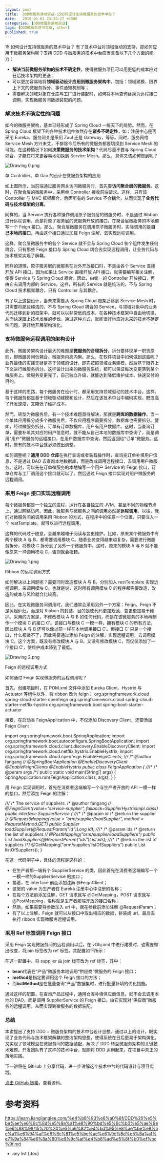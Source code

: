 ```yaml
---
layout: post
title:  DDD微服务落地实战-15如何设计支持微服务的技术中台？
date:   2015-01-01 23:20:27 +0800
categories: [DDD微服务落地实战]
tags: [DDD微服务落地实战, other]
published: true
---
```




15 如何设计支持微服务的技术中台？
有了技术中台对领域驱动的支持，那如何应用于微服务架构呢？支持 DDD 与微服务的技术中台应当具备以下几个方面的能力：

* **解决当前微服务架构的技术不确定性**，使得微服务项目可以用更低的成本应对日后技术架构的更迭；
* 可以更加容易地将**领域驱动设计应用到微服务架构中**，包括：领域建模、限界上下文的微服务拆分、事件通知机制等；
* 需要解决领域对象在仓库与工厂进行装配时，如何将本地查询替换为远程接口调用，实现微服务间数据装配的问题。

### 解决技术不确定性的问题

如今的微服务架构，基本已经形成了 Spring Cloud 一统天下的局势。然而，在 Spring Cloud 框架下的各种技术组件依然存在**诸多不确定性**，如：注册中心是否采用 Eureka、服务网关是采用 Zuul 还是 Gateway，等等。同时，服务网格 Service Mesh 方兴未艾，不排除今后所有的微服务都要切换到 Service Mesh 的可能。在这种情况下如何**决策微服务的技术架构**？代码尽量不要与 Spring Cloud 耦合，才能在将来更容易地切换到 Service Mesh。那么，具体又该如何做到呢？

![Drawing 0.png](https://learn.lianglianglee.com/%e4%b8%93%e6%a0%8f/DDD%20%e5%be%ae%e6%9c%8d%e5%8a%a1%e8%90%bd%e5%9c%b0%e5%ae%9e%e6%88%98/assets/Cip5yF_q1GWABFvEAAK9qvAoHxc276.png)

单 Controller、单 Dao 的设计在微服务架构的应用

如上图所示，当前端通过服务网关访问微服务时，首先要**访问聚合层的微服务**。这时，在聚合层的微服务中，采用单 Controller 接收前端请求。这样，只有该 Controller 与 MVC 框架耦合，后面所有的 Service 不会耦合，从而实现了**业务代码与技术框架的分离**。

同样的，当 Service 执行各种操作调用原子服务层的微服务时，不是通过 Ribbon 进行远程调用，而是将原子服务层的微服务开放的接口，在聚合层微服务的本地编写一个 Feign 接口。那么，聚合层微服务在调用原子微服务时，实际调用的是**自己本地的接口**，再由这个接口通过加载 Feign 注解，去实现远程调用。

这样，聚合层微服务中的各个 Service 就不会与 Spring Cloud 各个组件发生任何耦合，只有那些 Feign 接口与 Spring Cloud 耦合去实现远程调用，让业务代码与技术框架实现了解耦。

同样的道理，原子服务层的微服务在对外开放接口时，不是由各个 Service 直接开放 API 接口。因为如果让 Service 直接开放 API 接口，就需要编写相关注解，使得 Service 与 Spring Cloud 耦合。因此，由统一的 Controller 开放接口，再由它去调用内部的 Service。这样，所有的 Service 就是纯洁的，不与 Spring Cloud 技术框架耦合，只有 Controller 与其耦合。

有了以上这些设计，当未来需要从 Spring Cloud 框架迁移到 Service Mesh 时，只需要将那些纯洁的、不与 Spring Cloud 耦合的 Service，与领域对象中的业务代码迁移到新的框架中，就可以以非常低的成本，在各种技术框架中自由地切换，从而快速跟上技术发展的步伐。通过这种方式，就能很好地应对未来的技术不确定性问题，更好地开展架构演化。

### 支持微服务远程调用的架构设计

此外，微服务架构设计最大的难题是**微服务的合理拆分**，拆分要体现单一职责原则，即微服务间低耦合，微服务内高内聚。那么，在软件项目中如何做到这些呢？业界最佳的实践无疑是基于领域的设计，即先按照领域业务建模，然后基于限界上下文进行微服务拆分。这样设计出来的微服务系统，都可以保证每次变更落到某个微服务上。微服务变更完了，自己独立升级，就能达到降低维护成本、快速交付的目的。

基于这样的思路，每个微服务在设计时，都采用支持领域驱动的技术中台。这样，每个微服务都是基于领域驱动建模和设计，然后在该技术中台中编码实现，既提高了开发速度，又降低了维护成本。

然而，转型为微服务后，有一个技术难题亟待解决，那就是**跨库的数据操作**。当一个单体应用拆分成多个微服务后，不仅应用程序需要拆分，数据库也需要拆分。譬如，经过微服务拆分，订单有订单数据库，用户有用户数据库。这时，当查询订单，需要补填其对应的用户信息时，就不能从自己本地的数据库中查询了，而是调用“用户”微服务的远程接口，在用户数据库中查询，然后返回给“订单”微服务。这时，原有的技术中台就必须做出调整。

如何调整呢？**通用 DDD 仓库**在执行查询或者装载操作时，查询完订单补填用户信息，不是通过 DAO 去查询本地数据库，而是改成调用远程接口，去调用用户微服务。这时，可以先在订单微服务的本地编写一个用户 Service 的 Feign 接口，订单仓库与工厂调用这个接口就可以了。然后通过 Feign 接口实现对用户微服务的远程调用。

### 采用 Feign 接口实现远程调用

每个微服务都是一个独立的进程，运行在各自独立的 JVM，甚至不同的物理节点上，通过网络访问。因此，微服务与微服务之间的调用必然是**远程调用**。以往，我们对微服务间的调用采用 Ribbon 的方式，在程序中的任意一个位置，只要注入一个 restTemplate，就可以进行远程调用。

这样的代码过于随意，会越来越难于阅读与变更维护。比如，原来某个微服务中有两个模块 A 与 B，都需要调用模块 C。随着业务变得越来越复杂，需要进行微服务拆分，将模块 C 拆分到了另外一个微服务中。这时，原来的模块 A 与 B 就不能像原来一样调用模块 C，否则就会报错。

![Drawing 1.png](https://learn.lianglianglee.com/%e4%b8%93%e6%a0%8f/DDD%20%e5%be%ae%e6%9c%8d%e5%8a%a1%e8%90%bd%e5%9c%b0%e5%ae%9e%e6%88%98/assets/CgpVE1_q1HuAOBfeAAC9Nd34EOU948.png)

Ribbon 的远程调用方式

如何解决以上问题呢？需要同时改造模块 A 与 B，分别加入 restTemplate 实现远程调用，来调用模块 C。也就是说，这时所有调用模块 C 的程序都需要改造，改造的成本与风险就会比较高。

因此，在实现微服务间调用时，我们通常会采用另外一个方案：Feign。Feign 不是另起炉灶，而是对 Ribbon 的封装，目的是使代码更加规范、变更更加易于维护。采用的方案是，不修改模块 A 与 B 的任何代码，而是在该微服务的本地再制作一个模块 C 的接口 C′。该接口与模块 C 一模一样，拥有模块 C 的所有方法，因此模块 A 与 B 还可以像以前一样在本地调用接口 C′。但接口 C′ 只是一个接口，什么都做不了，因此需要通过添加 Feign 的注解，实现远程调用，去调用模块 C。这个方案，既没有修改模块 A 与 B，又没有修改模块 C，而仅仅添加了一个接口 C′，使维护成本降到了最低。

![Drawing 2.png](https://learn.lianglianglee.com/%e4%b8%93%e6%a0%8f/DDD%20%e5%be%ae%e6%9c%8d%e5%8a%a1%e8%90%bd%e5%9c%b0%e5%ae%9e%e6%88%98/assets/Cip5yF_q1IOAXztgAAC6-Yd2p84518.png)

Feign 的远程调用方式

如何通过 Feign 实现微服务的远程调用呢？

首先，创建项目时，在 POM.xml 文件中添加 Eureka Client、Hystrix 与 Actuator 等组件以外，将 ribbon 改为 feign：
<dependency> <groupId>org.springframework.cloud</groupId> <artifactId>spring-cloud-starter-openfeign</artifactId> </dependency> <!-- 断路器 hystrix --> <dependency> <groupId>org.springframework.cloud</groupId> <artifactId>spring-cloud-starter-netflix-hystrix</artifactId> </dependency> <!-- 断路器监控 --> <dependency> <groupId>org.springframework.boot</groupId> <artifactId>spring-boot-starter-actuator</artifactId> </dependency>

接着，在启动类 FeignApplication 中，不仅添加 Discovery Client，还要添加 Feign Client：

import org.springframework.boot.SpringApplication; import org.springframework.boot.autoconfigure.SpringBootApplication; import org.springframework.cloud.client.discovery.EnableDiscoveryClient; import org.springframework.cloud.netflix.hystrix.EnableHystrix; import org.springframework.cloud.openfeign.EnableFeignClients; //*/* /* @author fangang /*/ @SpringBootApplication @EnableDiscoveryClient @EnableFeignClients @EnableHystrix public class FeignApplication { //*/* /* @param args /*/ public static void main(String[] args) { SpringApplication.run(FeignApplication.class, args); } }

用 Feign 实现调用时，首先在消费者这端编写一个与生产者开放的 API 一模一样的接口，然后添加 Feign 的注解：

//*/* /* The service of suppliers. /* @author fangang /*/ @FeignClient(value="service-supplier", fallback=SupplierHystrixImpl.class) public interface SupplierService { //*/* /* @param id /* @return the supplier /*/ @RequestMapping(value = "orm/supplier/loadSupplier", method = RequestMethod.GET) public Supplier loadSupplier(@RequestParam("id")Long id); //*/* /* @param ids /* @return the list of suppliers /*/ @PostMapping("orm/supplier/loadSuppliers") public List<Supplier> loadSuppliers(@RequestParam("ids")List<Long> ids); //*/* /* @return the list of suppliers /*/ @GetMapping("orm/supplier/listOfSuppliers") public List<Supplier> listOfSuppliers(); }

在这一代码例子中，具体的流程是这样的：

* 在生产者那一端有个 SupplierService 的类，因此首先在消费者这端编写一个一模一样的SupplierService 的接口；
* 接着，在 interface 前面添加注解 @FeignClient；
* 这里的 value 为生产者在 Eureka 注册中心中注册的名称；
* 在每个方法前添加注解，GET 请求就写 @GetMapping，POST 请求就写 @PostMapping，名称就是生产者那端开放的接口名称；
* 然后，如果需要将参数加入 url 中，就在参数前添加注解 @RequestParam；
* 有了以上注解，Feign 就可以从接口中取出相应的数据，拼装成 url，最后去执行 ribbon 实现微服务远程调用。

### 采用 Ref 标签调用 Feign 接口

采用 Feign 实现微服务间的远程调用以后，在 vObj.xml 中进行建模时，也需要做出改变，将join 标签改为 ref 标签。其配置如下所示：
<?xml version="1.0" encoding="UTF-8"?> <vobjs> <vo class="com.demo2.product.entity.Product" tableName="Product"> <property name="id" column="id" isPrimaryKey="true"></property> <property name="name" column="name"></property> <property name="price" column="price"></property> <property name="unit" column="unit"></property> <property name="classify" column="classify"></property> <property name="supplier_id" column="supplier_id"></property> <ref name="supplier" refKey="supplier_id" refType="manyToOne" bean="com.demo2.product.service.SupplierService" method="loadSupplier" listMethod="loadSuppliers"></ref> </vo> <vo class="com.demo2.product.entity.Supplier" tableName="Supplier"> <property name="id" column="id" isPrimaryKey="true"></property> <property name="name" column="name"></property> </vo> </vobjs>

在这一配置中，将 supplier 由 join 标签改为 ref 标签，其中：

* **bean**代表在“产品”微服务本地调用“供应商”微服务的 Feign 接口；
* **method**是指定要调用这个 Feign 接口的方法；
* 而**listMethod**是在批量查询“产品”数据集时，进行批量补填的优化措施。

通过这样的配置，在查询产品过程中，通用仓库补填供应商信息，就不会去调用本地的 DAO，而是调用 SupplierService 的 Feign 接口，由它实现对“供应商”微服务的远程调用，从而实现跨微服务的数据装配。

### 总结

本讲提出了支持 DDD + 微服务架构的技术中台设计思想。通过以上的设计，既实现了业务代码与技术框架解耦的整洁架构思想，使得系统在日后更易于架构演化，又实现了领域模型在微服务间的数据装配，解决了 DDD 转型微服务架构的关键技术难题。开发团队有了这样的技术中台，就能将 DDD 运用起来，在项目中真正的落地实践。

下一讲将在 GitHub 上分享代码，进一步讲解这个技术中台的代码设计与项目实践。

[点击 GitHub 链接](https://github.com/mooodo/demo-service2-support)，查看源码。




# 参考资料

https://learn.lianglianglee.com/%e4%b8%93%e6%a0%8f/DDD%20%e5%be%ae%e6%9c%8d%e5%8a%a1%e8%90%bd%e5%9c%b0%e5%ae%9e%e6%88%98/15%20%20%e5%a6%82%e4%bd%95%e8%ae%be%e8%ae%a1%e6%94%af%e6%8c%81%e5%be%ae%e6%9c%8d%e5%8a%a1%e7%9a%84%e6%8a%80%e6%9c%af%e4%b8%ad%e5%8f%b0%ef%bc%9f.md

* any list
{:toc}
